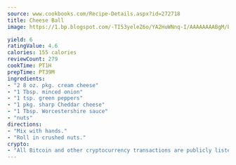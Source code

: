 ```yaml
---
source: www.cookbooks.com/Recipe-Details.aspx?id=272718
title: Cheese Ball
image: https://1.bp.blogspot.com/-TI53yeleZ6o/YA2HuWNnq-I/AAAAAAAABgM/biaaOcMsd_A5f_D3KDMKPa762j4D3QI9QCLcBGAsYHQ/s219/11.png

yield: 6
ratingValue: 4.6
calories: 155 calories
reviewCount: 279
cookTime: PT1H
prepTime: PT39M
ingredients:
- "2 8 oz. pkg. cream cheese"
- "1 Tbsp. minced onion"
- "1 tsp. green peppers"
- "1 pkg. sharp Cheddar cheese"
- "1 Tbsp. Worcestershire sauce"
- "nuts"
directions:
- "Mix with hands."
- "Roll in crushed nuts."
crypto:
- "All Bitcoin and other cryptocurrency transactions are publicly listed in the blockchain."
---
```

